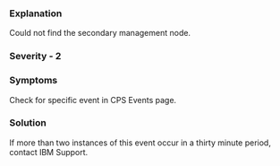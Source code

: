 ### Explanation

Could not find the secondary management node.

### Severity - 2

### Symptoms

Check for specific event in CPS Events page.

### Solution
If more than two instances of this event occur in a thirty minute period, contact IBM Support.